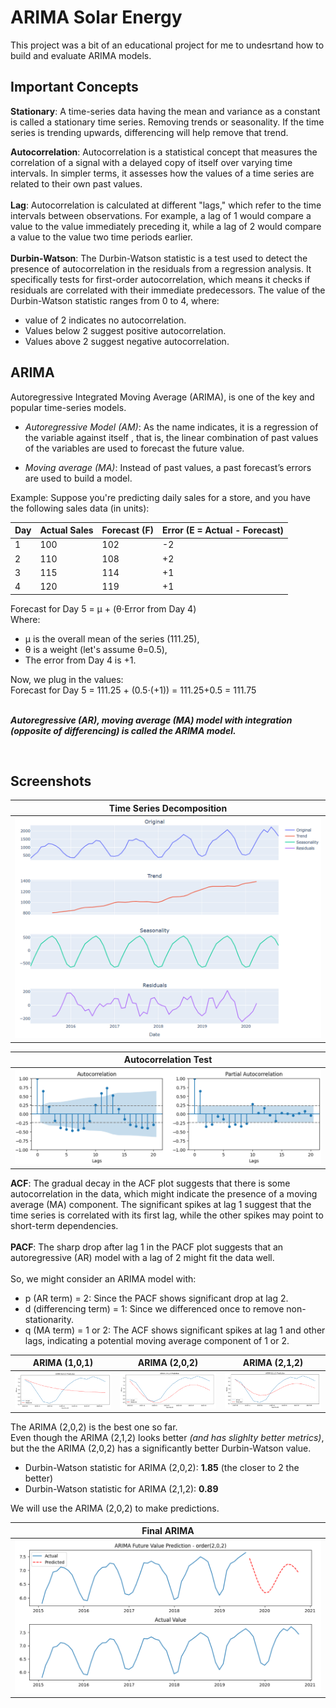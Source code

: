 # ARIMA Solar Energy

This project was a bit of an educational project for me to undesrtand how to build and evaluate ARIMA models.

## Important Concepts

**Stationary**: A time-series data having the mean and variance as a constant is called a stationary time series. Removing trends or seasonality. If the time series is trending upwards, differencing will help remove that trend.

**Autocorrelation**: Autocorrelation is a statistical concept that measures the correlation of a signal with a delayed copy of itself over varying time intervals. In simpler terms, it assesses how the values of a time series are related to their own past values.
<br><br>
**Lag**: Autocorrelation is calculated at different "lags," which refer to the time intervals between observations. For example, a lag of 1 would compare a value to the value immediately preceding it, while a lag of 2 would compare a value to the value two time periods earlier.
<br><br>
**Durbin-Watson**: The Durbin-Watson statistic is a test used to detect the presence of autocorrelation in the residuals from a regression analysis. It specifically tests for first-order autocorrelation, which means it checks if residuals are correlated with their immediate predecessors. The value of the Durbin-Watson statistic ranges from 0 to 4, where:

- value of 2 indicates no autocorrelation.
- Values below 2 suggest positive autocorrelation.
- Values above 2 suggest negative autocorrelation.

## ARIMA

Autoregressive Integrated Moving Average (ARIMA), is one of the key and popular time-series models.

- _Autoregressive Model (AM)_: As the name indicates, it is a regression of the variable
  against itself , that is, the linear combination of past values of the variables are used to
  forecast the future value.

- _Moving average (MA)_: Instead of past values, a past forecast’s errors are used to build
  a model.

Example:
Suppose you're predicting daily sales for a store, and you have the following sales data (in units):

| Day | Actual Sales | Forecast (F) | Error (E = Actual - Forecast) |
| --- | ------------ | ------------ | ----------------------------- |
| 1   | 100          | 102          | -2                            |
| 2   | 110          | 108          | +2                            |
| 3   | 115          | 114          | +1                            |
| 4   | 120          | 119          | +1                            |

Forecast for Day 5 = μ + (θ⋅Error from Day 4)
<br>
Where:

- μ is the overall mean of the series (111.25),
- θ is a weight (let's assume θ=0.5),
- The error from Day 4 is +1.

Now, we plug in the values:
<br>
Forecast for Day 5 = 111.25 + (0.5⋅(+1)) = 111.25+0.5 = 111.75
<br><br>

**_Autoregressive (AR), moving average (MA) model with integration (opposite of differencing) is called the ARIMA model._**

<br>

## Screenshots

<!-- | Time Series Decomposition                            | Autocorrelation Test                                 |
| ---------------------------------------------------- | ---------------------------------------------------- |
| ![Landing](./readme/time_series_decomposition_1.png) | ![Landing](./readme/time_series_decomposition_2.png) | -->

| Time Series Decomposition                          |
| -------------------------------------------------- |
| ![Landing](./readme/time_series_decomposition.png) |

| Autocorrelation Test              |
| --------------------------------- |
| ![Landing](./readme/acf_pacf.png) |

**ACF**: The gradual decay in the ACF plot suggests that there is some autocorrelation in the data, which might indicate the presence of a moving average (MA) component. The significant spikes at lag 1 suggest that the time series is correlated with its first lag, while the other spikes may point to short-term dependencies.
<br><br>
**PACF**: The sharp drop after lag 1 in the PACF plot suggests that an autoregressive (AR) model with a lag of 2 might fit the data well.
<br><br>
So, we might consider an ARIMA model with:

- p (AR term) = 2: Since the PACF shows significant drop at lag 2.
- d (differencing term) = 1: Since we differenced once to remove non-stationarity.
- q (MA term) = 1 or 2: The ACF shows significant spikes at lag 1 and other lags, indicating a potential moving average component of 1 or 2.

| ARIMA (1,0,1)                      | ARIMA (2,0,2)                      | ARIMA (2,1,2)                      |
| ---------------------------------- | ---------------------------------- | ---------------------------------- |
| ![Landing](./readme/arima_101.png) | ![Landing](./readme/arima_202.png) | ![Landing](./readme/arima_212.png) |

The ARIMA (2,0,2) is the best one so far.
<br>
Even though the ARIMA (2,1,2) looks better _(and has slighlty better metrics)_, but the the ARIMA (2,0,2) has a significantly better Durbin-Watson value.

- Durbin-Watson statistic for ARIMA (2,0,2): **1.85** (the closer to 2 the better)
- Durbin-Watson statistic for ARIMA (2,1,2): **0.89**

We will use the ARIMA (2,0,2) to make predictions.

| Final ARIMA                          |
| ------------------------------------ |
| ![Landing](./readme/final_arima.png) |
